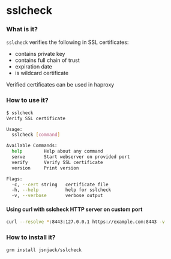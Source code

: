 sslcheck
====

### What is it?
`sslcheck` verifies the following in SSL certificates:
 - contains private key
 - contains full chain of trust
 - expiration date
 - is wildcard certificate

Verified certificates can be used in haproxy

### How to use it?
```bash
$ sslcheck
Verify SSL certificate

Usage:
  sslcheck [command]

Available Commands:
  help        Help about any command
  serve       Start webserver on provided port
  verify      Verify SSL certificate
  version     Print version

Flags:
  -c, --cert string   certificate file
  -h, --help          help for sslcheck
  -v, --verbose       verbose output
```

#### Using curl with sslcheck HTTP server on custom port
```bash
curl --resolve *:8443:127.0.0.1 https://example.com:8443 -v
```



### How to install it?
```bash
grm install jsnjack/sslcheck
```

